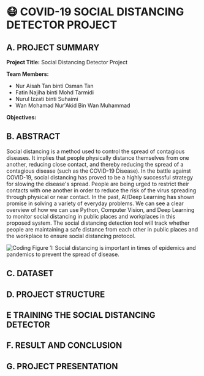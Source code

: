 
# 😷 COVID-19 SOCIAL DISTANCING DETECTOR PROJECT

## A. PROJECT SUMMARY

**Project Title:** Social Distancing Detector Project

**Team Members:** 
- Nur Aisah Tan binti Osman Tan
- Fatin Najiha binti Mohd Tarmidi
- Nurul Izzati binti Suhaimi
- Wan Mohamad Nur'Akid Bin Wan Muhammad


**Objectives:**

## B.  ABSTRACT 
Social distancing is a method used to control the spread of contagious diseases. It implies that people physically distance themselves from one another, reducing close contact, and thereby reducing the spread of a contagious disease (such as the COVID-19 Disease). In the battle against COVID-19, social distancing has proved to be a highly successful strategy for slowing the disease's spread. People are being urged to restrict their contacts with one another in order to reduce the risk of the virus spreading through physical or near contact. In the past, AI/Deep Learning has shown promise in solving a variety of everyday problems. We can see a clear overview of how we can use Python, Computer Vision, and Deep Learning to monitor social distancing in public places and workplaces in this proposed system. The social distancing detection tool will track whether people are maintaining a safe distance from each other in public places and the workplace to ensure social distancing protocol.

![Coding](https://www.pyimagesearch.com/wp-content/uploads/2020/05/social_distance_detector_example.png)
Figure 1: Social distancing is important in times of epidemics and pandemics to prevent the spread of disease.

## C.  DATASET

## D.  PROJECT STRUCTURE

## E   TRAINING THE SOCIAL DISTANCING DETECTOR

## F.  RESULT AND CONCLUSION

## G.  PROJECT PRESENTATION 

